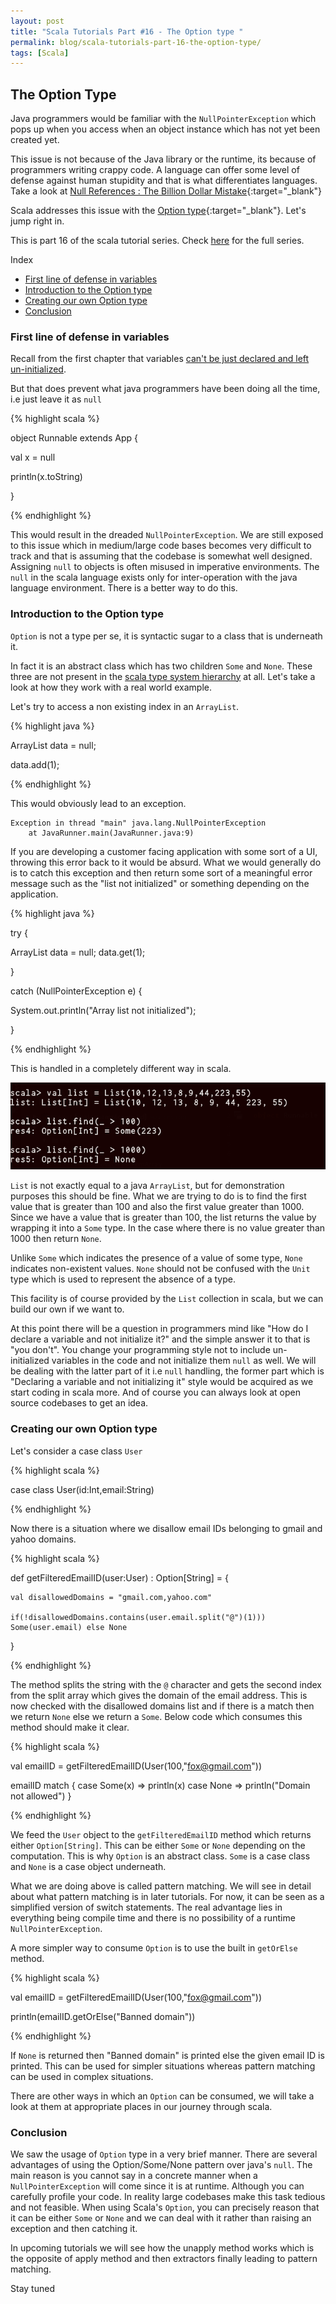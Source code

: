 ```yaml
---
layout: post
title: "Scala Tutorials Part #16 - The Option type "
permalink: blog/scala-tutorials-part-16-the-option-type/
tags: [Scala]
---
```


The Option Type
---------------

Java programmers would be familiar with the `NullPointerException` which pops up when you access when an object instance
which has not yet been created yet.

This issue is not because of the Java library or the runtime, its because of programmers writing crappy code. A language can offer some level of defense against human stupidity and that is what differentiates languages. Take a look at [Null References : The Billion Dollar Mistake](https://www.infoq.com/presentations/Null-References-The-Billion-Dollar-Mistake-Tony-Hoare){:target="_blank"}

Scala addresses this issue with the [Option type](http://www.scala-lang.org/api/current/scala/Option.html){:target="_blank"}. Let's jump right in.

This is part 16 of the scala tutorial series. Check [here](/tags/#Scala) for the full series.

<i class="fa fa-list-ul fa-lg space-right"></i> Index

- [First line of defense in variables](#FirstLineDefense)
- [Introduction to the Option type](#Option)
- [Creating our own Option type](#CustomOption)
- [Conclusion](#Conclusion)

<h3><b><a name = "FirstLineDefense" class="inter-header">First line of defense in variables</a></b></h3>

Recall from the first chapter that variables [can't be just declared and left un-initialized](/blog/scala-tutorials-part-1-getting-started/#Initialize).

But that does prevent what java programmers have been doing all the time, i.e just leave it as `null`

{% highlight scala %}

object Runnable extends App {


  val x  = null

  println(x.toString)


}

{% endhighlight %}

This would result in the dreaded `NullPointerException`. We are still exposed to this issue which in medium/large code bases becomes very difficult to track and that is
assuming that the codebase is somewhat well designed. Assigning `null` to objects is often misused in imperative environments. The `null` in the scala language exists only for inter-operation with the java language environment. There is a better way to do this.

<h3><b><a name = "Option" class="inter-header">Introduction to the Option type</a></b></h3>

`Option` is not a type per se, it is syntactic sugar to a class that is underneath it.

In fact it is an abstract class which has two children `Some` and `None`. These three are not present in the 
[scala type system hierarchy](/blog/scala-tutorials-part-2-type-inference-in-scala/#ScalaTypes) at all. Let's take a look at how they work
with a real world example.

Let's try to access a non existing index in an `ArrayList`.

{% highlight java %}

 ArrayList<Integer> data = null;

 data.add(1);

{% endhighlight %}

This would obviously lead to an exception.

	Exception in thread "main" java.lang.NullPointerException
		at JavaRunner.main(JavaRunner.java:9)

If you are developing a customer facing application with some sort of a UI, throwing this error back to it would be absurd. What we would generally
do is to catch this exception and then return some sort of a meaningful error message such as the "list not initialized" or something depending on the application.

{% highlight java %}

try {

 ArrayList<Integer> data = null;
 data.get(1);

}

catch (NullPointerException e) {

 System.out.println("Array list not initialized");

}

{% endhighlight %}

This is handled in a completely different way in scala.

![Option in scala](/images/option_example.png)

`List` is not exactly equal to a java `ArrayList`, but for demonstration purposes this should be fine. What we are trying to do is to find the first value
that is greater than 100 and also the first value greater than 1000. Since we have a value that is greater than 100, the list returns the value
by wrapping it into a `Some` type. In the case where there is no value greater than 1000 then return `None`.

Unlike `Some` which indicates the presence of a value of some type, `None` indicates non-existent values. `None` should not be confused with
the `Unit` type which is used to represent the absence of a type.

This facility is of course provided by the `List` collection in scala, but we can build our own if we want to.

At this point there will be a question in programmers mind like "How do I declare a variable and not initialize it?" and the simple answer it to that is "you don't". 
You change your programming style not to include un-initialized variables in the code and not initialize them `null` as well. We will be dealing with the latter part of it i.e `null` handling, the former part which is "Declaring a variable and not initializing it" style would be acquired as we start coding in scala more. And of course you can always look at open source codebases to get an idea.

<h3><b><a name = "CustomOption" class="inter-header">Creating our own Option type</a></b></h3>

Let's consider a case class `User`

{% highlight scala %}

case class User(id:Int,email:String)

{% endhighlight %}

Now there is a situation where we disallow email IDs belonging to gmail and yahoo domains.

{% highlight scala %}

def getFilteredEmailID(user:User) : Option[String] = {

    val disallowedDomains = "gmail.com,yahoo.com"

    if(!disallowedDomains.contains(user.email.split("@")(1))) Some(user.email) else None

}

{% endhighlight %}

The method splits the string with the `@` character and gets the second index from the split array which gives the domain of the email address. This is now checked with the disallowed domains list and if there is a match then we return `None` else we return a `Some`. Below code which consumes this method should make it clear.


{% highlight scala %}

val emailID = getFilteredEmailID(User(100,"fox@gmail.com"))

  emailID match {
    case Some(x) => println(x)
    case None => println("Domain not allowed")
  }

{% endhighlight %}

We feed the `User` object to the `getFilteredEmailID` method which returns either `Option[String]`. This can be either `Some` or `None` depending on the computation. This is why `Option` is an abstract class. `Some` is a case class and `None` is a case object underneath.

What we are doing above is called pattern matching. We will see in detail about what pattern matching is in later tutorials. For now, it can be seen as a simplified version of switch statements. The real advantage lies in everything being compile time and there is no possibility of a runtime
`NullPointerException`.

A more simpler way to consume `Option` is to use the built in `getOrElse` method.

{% highlight scala %}

val emailID = getFilteredEmailID(User(100,"fox@gmail.com"))

println(emailID.getOrElse("Banned domain"))

{% endhighlight %}

If `None` is returned then "Banned domain" is printed else the given email ID is printed. This can be used for simpler situations whereas pattern matching can be used in complex situations.

There are other ways in which an `Option` can be consumed, we will take a look at them at appropriate places in our journey through scala.

<h3><b><a name = "Conclusion" class="inter-header">Conclusion</a></b></h3>

We saw the usage of `Option` type in a very brief manner. There are several advantages of using the Option/Some/None pattern over java's `null`. The main reason is you cannot say in a concrete manner when a `NullPointerException` will come since it is at runtime. Although you can carefully profile your code. In reality large codebases make this task tedious and not feasible. When using Scala's `Option`, you can precisely reason that it can be either `Some` or `None` and we can deal with it rather than raising an exception and then catching it.
	
In upcoming tutorials we will see how the unapply method works which is the opposite of apply method and then extractors finally leading to pattern matching.

Stay tuned <i class="fa fa-smile-o fa-lg"></i>


